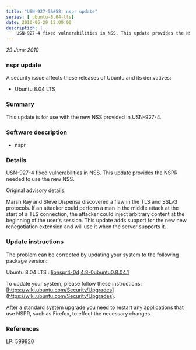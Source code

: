 ```yaml
---
title: "USN-927-5&#58; nspr update"
series: [ ubuntu-8.04-lts]
date: 2010-06-29 12:00:00
description: |
    USN-927-4 fixed vulnerabilities in NSS. This update provides the NSPR needed to use the new NSS.
--- 
```

 
 

*29 June 2010*

### nspr update

A security issue affects these releases of Ubuntu and its derivatives:

* Ubuntu 8.04 LTS

### Summary

This update is for use with the new NSS provided in USN-927-4. 

### Software description

* nspr 

### Details

USN-927-4 fixed vulnerabilities in NSS. This update provides the NSPR needed to use the new NSS.

Original advisory details:

 Marsh Ray and Steve Dispensa discovered a flaw in the TLS and SSLv3 protocols. If an attacker could perform a man in the middle attack at the start of a TLS connection, the attacker could inject arbitrary content at the beginning of the user&#39;s session. This update adds support for the new new renegotiation extension and will use it when the server supports it. 

### Update instructions

The problem can be corrected by updating your system to the following package version:

Ubuntu 8.04 LTS
 : [libnspr4-0d](https://launchpad.net/ubuntu/+source/nspr) <span> [4.8-0ubuntu0.8.04.1](https://launchpad.net/ubuntu/+source/nspr/4.8-0ubuntu0.8.04.1) </span> 

To update your system, please follow these instructions: [https://wiki.ubuntu.com/Security/Upgrades](https://wiki.ubuntu.com/Security/Upgrades).

After a standard system upgrade you need to restart any applications that use NSPR, such as Firefox, to effect the necessary changes. 

### References

 
 [LP: 599920](https://launchpad.net/bugs/599920)
 


